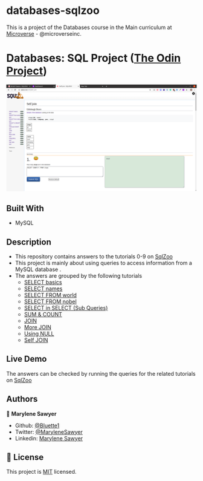 # databases-sqlzoo

This is a project of the Databases course in the Main curriculum at [Microverse](https:www.microverse.org/) - @microverseinc.

# Databases: SQL Project  ([The Odin Project](https://www.theodinproject.com/courses/databases/lessons/sql))

![demopage](./public/images/screenshot.png)

## Built With

- MySQL

## Description

- This repository contains answers to the tutorials 0-9 on [SqlZoo](https://sqlzoo.net/wiki/SQL_Tutorial)
- This project is mainly about using queries to access information from a MySQL database .
- The answers are grouped by the following tutorials
    - [SELECT basics](https://sqlzoo.net/wiki/SELECT_basics)
    - [SELECT names](https://sqlzoo.net/wiki/SELECT_names)
    - [SELECT FROM world](https://sqlzoo.net/wiki/SELECT_from_WORLD_Tutorial)
    - [SELECT FROM nobel](https://sqlzoo.net/wiki/SELECT_from_Nobel_Tutorial)
    - [SELECT in SELECT (Sub Queries)](https://sqlzoo.net/wiki/SELECT_within_SELECT_Tutorial)
    - [SUM & COUNT](https://sqlzoo.net/wiki/SUM_and_COUNT)
    - [JOIN](https://sqlzoo.net/wiki/The_JOIN_operation)
    - [More JOIN](https://sqlzoo.net/wiki/More_JOIN_operations)
    - [Using NULL](https://sqlzoo.net/wiki/Using_Null)
    - [Self JOIN](https://sqlzoo.net/wiki/Self_join)

## Live Demo

The answers can be checked by running the queries for the related tutorials on [SqlZoo](https://sqlzoo.net/wiki/SQL_Tutorial)

## Authors

👤 **Marylene Sawyer**
- Github: [@Bluette1](https://github.com/Bluette1)
- Twitter: [@MaryleneSawyer](https://twitter.com/MaryleneSawyer)
- Linkedin: [Marylene Sawyer](https://www.linkedin.com/in/marylene-sawyer-b4ba1295/)


## 📝 License

This project is [MIT](https://opensource.org/licenses/MIT) licensed.
